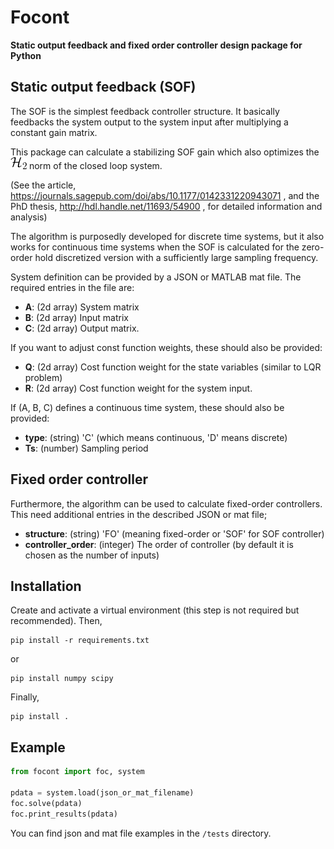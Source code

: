 # Focont

**Static output feedback and fixed order controller design package for Python**

## Static output feedback (SOF)

The SOF is the simplest feedback controller structure. It basically feedbacks
the system output to the system input after multiplying a constant gain matrix.

This package can calculate a stabilizing SOF gain which also optimizes the ![H2](/doc/h2.gif)
norm of the closed loop system.

(See the article, https://journals.sagepub.com/doi/abs/10.1177/0142331220943071 ,
and the PhD thesis, http://hdl.handle.net/11693/54900 , for detailed
information and analysis)

The algorithm is purposedly developed for discrete time systems, but it also works
for continuous time systems when the SOF is calculated for the zero-order hold
discretized version with a sufficiently large sampling frequency.

System definition can be provided by a JSON or MATLAB mat file. The required
entries in the file are:

* **A**: (2d array) System matrix
* **B**: (2d array) Input matrix
* **C**: (2d array) Output matrix.

If you want to adjust const function weights, these should also be provided:

* **Q**: (2d array) Cost function weight for the state variables (similar to LQR problem)
* **R**: (2d array) Cost function weight for the system input.

If (A, B, C) defines a continuous time system, these should also be provided:

* **type**: (string) 'C' (which means continuous, 'D' means discrete)
* **Ts**: (number) Sampling period

## Fixed order controller

Furthermore, the algorithm can be used to calculate fixed-order controllers.
This need additional entries in the described JSON or mat file;

* **structure**: (string) 'FO' (meaning fixed-order or 'SOF' for SOF controller)
* **controller\_order**: (integer) The order of controller (by default it is chosen as the number of inputs)

## Installation

Create and activate a virtual environment (this step is not required but recommended).
Then,
```
pip install -r requirements.txt
```
or
```
pip install numpy scipy
```
Finally,
```
pip install .
```

## Example

```python
from focont import foc, system

pdata = system.load(json_or_mat_filename)
foc.solve(pdata)
foc.print_results(pdata)
```

You can find json and mat file examples in the `/tests` directory.

